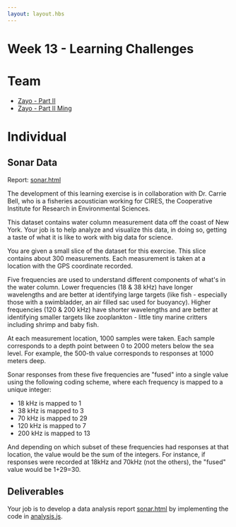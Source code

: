 ```yaml
---
layout: layout.hbs
---
```


# Week 13 - Learning Challenges

# Team

- [Zayo - Part II](team/zayo2.html)
- [Zayo - Part II Ming](mingTeam/zayo2.html)

# Individual

## Sonar Data

Report: [sonar.html](individual/sonar.html)

The development of this learning exercise is in collaboration with Dr.
Carrie Bell, who is a fisheries acoustician working for CIRES, the
Cooperative Institute for Research in Environmental Sciences.

This dataset contains water column measurement data off the coast of New York.
Your job is to help analyze and visualize this data, in doing so, getting a
taste of what it is like to work with big data for science.

You are given a small slice of the dataset for this exercise. This slice
contains about 300 measurements. Each measurement is taken at a location
with the GPS coordinate recorded.

Five frequencies are used to understand different components of what's in
the water column. Lower frequencies (18 & 38 kHz) have longer wavelengths and
are better at identifying large targets (like fish - especially those with a
swimbladder, an air filled sac used for buoyancy). Higher frequencies
(120 & 200 kHz) have shorter wavelengths and are better at identifying smaller
targets like zooplankton - little tiny marine critters including shrimp and baby
fish.

At each measurement location, 1000 samples were taken. Each sample corresponds
to a depth point between 0 to 2000 meters below the sea level. For example,
the 500-th value corresponds to responses at 1000 meters deep.

Sonar responses from these five frequencies are "fused" into a single value using
the following coding scheme, where each frequency is mapped to a unique integer:

* 18 kHz is mapped to 1
* 38 kHz is mapped to 3
* 70 kHz is mapped to 29
* 120 kHz is mapped to 7
* 200 kHz is mapped to 13

And depending on which subset of these frequencies had responses at that location,
the value would be the sum of the integers. For instance, if responses were
recorded at 18kHz and 70kHz (not the others), the "fused" value would be 1+29=30.

## Deliverables

Your job is to develop a data analysis report [sonar.html](individual/sonar.html) by
implementing the code in [analysis.js](individual/analysis.js).
